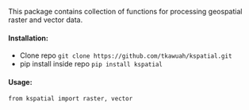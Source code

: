 This package contains collection of functions for processing geospatial raster and vector data.

#### Installation:
- Clone repo `git clone https://github.com/tkawuah/kspatial.git`
- pip install inside repo `pip install kspatial`

#### Usage:
`from kspatial import raster, vector`
